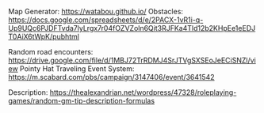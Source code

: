 Map Generator: https://watabou.github.io/
Obstacles: https://docs.google.com/spreadsheets/d/e/2PACX-1vR1i-q-Up9UQc6PJDFTvda7lyLrgx7r04fOZVZoln6Qit3RJFKa4Tld12b2KHpEe1eEDJT0AiX6tWpK/pubhtml

Random road encounters: https://drive.google.com/file/d/1MBJ72TrRDMJ4SrJTVgSXSEoJeECiSNZl/view
Pointy Hat Traveling Event System: https://m.scabard.com/pbs/campaign/3147406/event/3641542

Description: https://thealexandrian.net/wordpress/47328/roleplaying-games/random-gm-tip-description-formulas